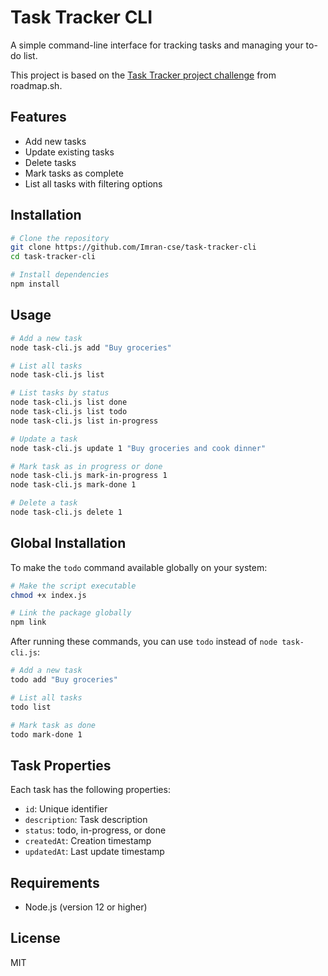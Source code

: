 # Task Tracker CLI

A simple command-line interface for tracking tasks and managing your to-do list.

This project is based on the [Task Tracker project challenge](https://roadmap.sh/projects/task-tracker) from roadmap.sh.

## Features

- Add new tasks
- Update existing tasks
- Delete tasks
- Mark tasks as complete
- List all tasks with filtering options

## Installation

```bash
# Clone the repository
git clone https://github.com/Imran-cse/task-tracker-cli
cd task-tracker-cli

# Install dependencies
npm install
```

## Usage

```bash
# Add a new task
node task-cli.js add "Buy groceries"

# List all tasks
node task-cli.js list

# List tasks by status
node task-cli.js list done
node task-cli.js list todo
node task-cli.js list in-progress

# Update a task
node task-cli.js update 1 "Buy groceries and cook dinner"

# Mark task as in progress or done
node task-cli.js mark-in-progress 1
node task-cli.js mark-done 1

# Delete a task
node task-cli.js delete 1
```

## Global Installation

To make the `todo` command available globally on your system:

```bash
# Make the script executable
chmod +x index.js

# Link the package globally
npm link
```

After running these commands, you can use `todo` instead of `node task-cli.js`:

```bash
# Add a new task
todo add "Buy groceries"

# List all tasks
todo list

# Mark task as done
todo mark-done 1
```

## Task Properties

Each task has the following properties:

- `id`: Unique identifier
- `description`: Task description
- `status`: todo, in-progress, or done
- `createdAt`: Creation timestamp
- `updatedAt`: Last update timestamp

## Requirements

- Node.js (version 12 or higher)

## License

MIT
